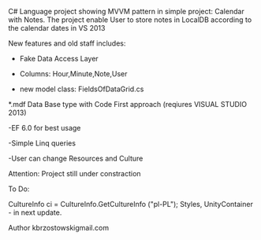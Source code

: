 C# Language project showing MVVM pattern in simple project: Calendar with Notes. The project enable User to store notes in LocalDB according to the calendar dates in VS 2013

New features and old staff includes:

- Fake Data Access Layer

- Columns: Hour,Minute,Note,User

- new model class: FieldsOfDataGrid.cs

 *.mdf Data Base type with Code First approach (reqiures VISUAL STUDIO 2013)

-EF 6.0 for best usage

-Simple Linq queries

-User can change Resources and Culture

Attention: Project still under constraction

To Do:

CultureInfo ci = CultureInfo.GetCultureInfo ("pl-PL");
Styles, UnityContainer - in next update.

   Author
   kbrzostowski<at>gmail.com
